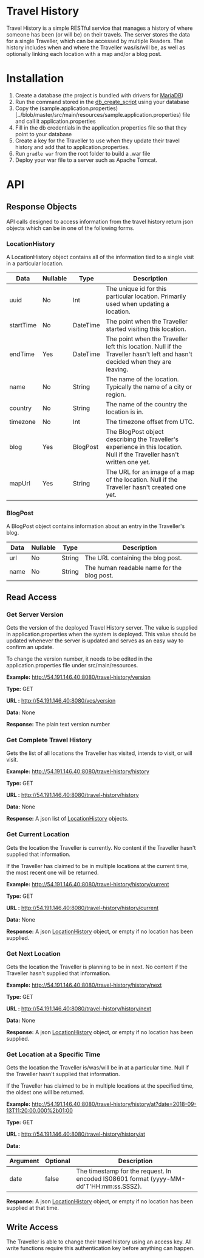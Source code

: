 # Travel History
Travel History is a simple RESTful service that manages a history of where someone has been (or will be) on their travels. The
server stores the data for a single Traveller, which can be accessed by multiple Readers. The history includes when and
where the Traveller was/is/will be, as well as optionally linking each location with a map and/or a blog post.

# Installation
1. Create a database (the project is bundled with drivers for [MariaDB](https://mariadb.org/))
2. Run the command stored in the [db_create_script](../blob/master/db_create_script) using your database
3. Copy the (sample.application.properties)[../blob/master/src/main/resources/sample.application.properties) file and call it application.properties
4. Fill in the db credentials in the application.properties file so that they point to your database
5. Create a key for the Traveller to use when they update their travel history and add that to application.properties.
6. Run `gradle war` from the root folder to build a .war file
7. Deploy your war file to a server such as Apache Tomcat.

# API
## Response Objects
API calls designed to access information from the travel history return json objects which can be in one of the following forms.
 
### LocationHistory
A LocationHistory object contains all of the information tied to a single visit in a particular location.

| Data | Nullable | Type | Description | 
| ---------| -------- | --- | ----------- |
| uuid | No | Int | The unique id for this particular location. Primarily used when updating a location. |
| startTime | No | DateTime | The point when the Traveller started visiting this location. |
| endTime | Yes | DateTime | The point when the Traveller left this location. Null if the Traveller hasn't left and hasn't decided when they are leaving. |
| name | No | String | The name of the location. Typically the name of a city or region. |
| country | No | String | The name of the country the location is in. |
| timezone | No | Int | The timezone offset from UTC. |
| blog | Yes | BlogPost | The BlogPost object describing the Traveller's experience in this location. Null if the Traveller hasn't written one yet. |
| mapUrl | Yes | String | The URL for an image of a map of the location. Null if the Traveller hasn't created one yet. |

### BlogPost
A BlogPost object contains information about an entry in the Traveller's blog.

| Data | Nullable | Type | Description | 
| ---------| -------- | --- | ----------- |
| url | No | String | The URL containing the blog post. |
| name | No | String | The human readable name for the blog post. |

## Read Access

### Get Server Version

Gets the version of the deployed Travel History server. The value is supplied in application.properties when the
system is deployed. This value should be updated whenever the server is updated and serves as an easy way to confirm
an update.

To change the version number, it needs to be edited in the application.properties file under src/main/resources.

**Example:** http://54.191.146.40:8080/travel-history/version

**Type:** GET

**URL :** http://54.191.146.40:8080/vcs/version

**Data:** None

**Response:** The plain text version number

### Get Complete Travel History

Gets the list of all locations the Traveller has visited, intends to visit, or will visit.

**Example:** http://54.191.146.40:8080/travel-history/history

**Type:** GET

**URL :** http://54.191.146.40:8080/travel-history/history

**Data:** None

**Response:** A json list of [LocationHistory](#locationhistory) objects. 

### Get Current Location

Gets the location the Traveller is currently. No content if the Traveller hasn't supplied that information. 

If the Traveller has claimed to be in multiple locations at the current time, the most recent one will be returned. 

**Example:** http://54.191.146.40:8080/travel-history/history/current

**Type:** GET

**URL :** http://54.191.146.40:8080/travel-history/history/current

**Data:** None

**Response:** A json [LocationHistory](#locationhistory) object, or empty if no location has been supplied.

### Get Next Location

Gets the location the Traveller is planning to be in next. No content if the Traveller hasn't supplied that information.  

**Example:** http://54.191.146.40:8080/travel-history/history/next

**Type:** GET

**URL :** http://54.191.146.40:8080/travel-history/history/next

**Data:** None

**Response:** A json [LocationHistory](#locationhistory) object, or empty if no location has been supplied.
 
### Get Location at a Specific Time

Gets the location the Traveller is/was/will be in at a particular time. Null if the Traveller hasn't supplied that 
information. 

If the Traveller has claimed to be in multiple locations at the specified time, the oldest one will be returned. 

**Example:** http://54.191.146.40:8080/travel-history/history/at?date=2018-09-13T11:20:00.000%2b01:00

**Type:** GET

**URL :** http://54.191.146.40:8080/travel-history/history/at

**Data:** 

| Argument | Optional | Description | 
| ---------| -------- | ----------- |
| date | false | The timestamp for the request. In encoded IS08601 format (yyyy-MM-dd'T'HH:mm:ss.SSSZ). |

**Response:** A json [LocationHistory](#locationhistory) object, or empty if no location has been supplied at that time.

## Write Access
The Traveller is able to change their travel history using an access key. All write functions require this
authentication key before anything can happen.



